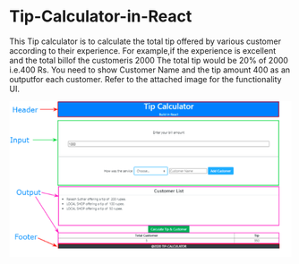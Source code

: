 # Tip-Calculator-in-React

This Tip calculator is to calculate the total tip offered by various customer according to their experience.
For example,if the experience is excellent and the total billof the customeris 2000 The total tip would be 20% of 2000 i.e.400 Rs. You need to show Customer Name and the tip amount 400 as an outputfor each customer. Refer to the attached image for the functionality UI. 

![image](https://github.com/SrPreethi20/TipCalculator/blob/master/tic-calc-img.png)
